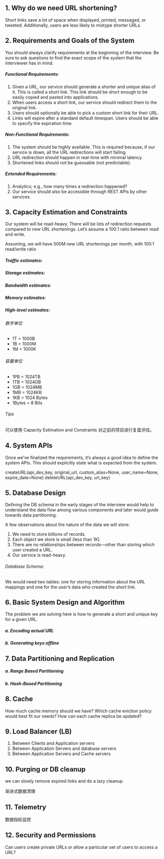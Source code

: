 ## 1. Why do we need URL shortening?
Short links save a lot of space when displayed, printed, messaged, or tweeted. Additionally, users are less likely to mistype shorter URLs.


## 2. Requirements and Goals of the System
You should always clarify requirements at the beginning of the interview. Be sure to ask questions to find the exact scope of the system that the interviewer has in mind.

##### Functional Requirements:
1. Given a URL, our service should generate a shorter and unique alias of it. This is called a short link. This link should be short enough to be easily copied and pasted into applications.
2. When users access a short link, our service should redirect them to the original link.
3. Users should optionally be able to pick a custom short link for their URL.
4. Links will expire after a standard default timespan. Users should be able to specify the expiration time.

##### Non-Functional Requirements:
1. The system should be highly available. This is required because, if our service is down, all the URL redirections will start failing.
2. URL redirection should happen in real-time with minimal latency.
3. Shortened links should not be guessable (not predictable).

##### Extended Requirements:
1. Analytics; e.g., how many times a redirection happened?
2. Our service should also be accessible through REST APIs by other services.

## 3. Capacity Estimation and Constraints
Our system will be read-heavy. There will be lots of redirection requests compared to new URL shortenings. Let’s assume a 100:1 ratio between read and write.

Assuming, we will have 500M new URL shortenings per month, with 100:1 read/write ratio

##### Traffic estimates:

##### Storage estimates: 

##### Bandwidth estimates: 

##### Memory estimates: 

##### High-level estimates:

###### 数字单位
- 1T = 1000B
- 1B = 1000M
- 1M = 1000K

###### 容量单位
- 1PB = 1024TB
- 1TB = 1024GB
- 1GB = 1024MB
- 1MB = 1024KB
- 1KB = 1024 Bytes
- 1Bytes = 8 Bits

###### Tips
可以使用 Capacity Estimation and Constraints 对之前的项目进行复盘评估。

## 4. System APIs
Once we’ve finalized the requirements, it’s always a good idea to define the system APIs. This should explicitly state what is expected from the system.

createURL(api_dev_key, original_url, custom_alias=None, user_name=None, expire_date=None)
deleteURL(api_dev_key, url_key)

## 5. Database Design
Defining the DB schema in the early stages of the interview would help to understand the data flow among various components and later would guide towards data partitioning.

A few observations about the nature of the data we will store:

1. We need to store billions of records.
2. Each object we store is small (less than 1K).
3. There are no relationships between records—other than storing which user created a URL.
4. Our service is read-heavy.

###### Database Schema:
We would need two tables: one for storing information about the URL mappings and one for the user’s data who created the short link.


## 6. Basic System Design and Algorithm
The problem we are solving here is how to generate a short and unique key for a given URL.

##### a. Encoding actual URL

##### b. Generating keys offline


## 7. Data Partitioning and Replication

##### a. Range Based Partitioning
##### b. Hash-Based Partitioning

## 8. Cache
How much cache memory should we have? 
Which cache eviction policy would best fit our needs?
How can each cache replica be updated?

## 9. Load Balancer (LB)
1. Between Clients and Application servers
2. Between Application Servers and database servers
3. Between Application Servers and Cache servers

## 10. Purging or DB cleanup

we can slowly remove expired links and do a lazy cleanup.

渐进式数据清理

## 11. Telemetry
数据指标监控

## 12. Security and Permissions
Can users create private URLs or allow a particular set of users to access a URL?